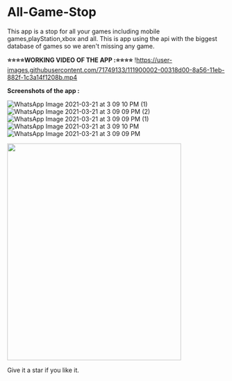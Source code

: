 # All-Game-Stop
This app is a stop for all your games including mobile games,playStation,xbox and all. 
This is app using the api with the biggest database of games so we aren't missing any game.

**⭐⭐⭐⭐WORKING VIDEO OF THE APP :⭐⭐⭐⭐**
 !https://user-images.githubusercontent.com/71749133/111900002-00318d00-8a56-11eb-882f-1c3a14f1208b.mp4

**Screenshots of the app :**

![WhatsApp Image 2021-03-21 at 3 09 10 PM (1)](https://user-images.githubusercontent.com/71749133/111900288-ac27a800-8a57-11eb-831c-45923626698f.jpeg)
![WhatsApp Image 2021-03-21 at 3 09 09 PM (2)](https://user-images.githubusercontent.com/71749133/111900284-a9c54e00-8a57-11eb-8c63-790a248bcd53.jpeg)
![WhatsApp Image 2021-03-21 at 3 09 09 PM (1)](https://user-images.githubusercontent.com/71749133/111900286-aaf67b00-8a57-11eb-91d8-8fe96de6263e.jpeg)
![WhatsApp Image 2021-03-21 at 3 09 10 PM](https://user-images.githubusercontent.com/71749133/111900289-ac27a800-8a57-11eb-97f6-ad56533c6169.jpeg)
![WhatsApp Image 2021-03-21 at 3 09 09 PM](https://user-images.githubusercontent.com/71749133/111900287-ab8f1180-8a57-11eb-9e25-03a092fddfde.jpeg)

<img src="Downloads/WhatsApp Image 2021-03-21 at 3.09.10 PM.png" height="500" width="400">

Give it a star if you like it.
